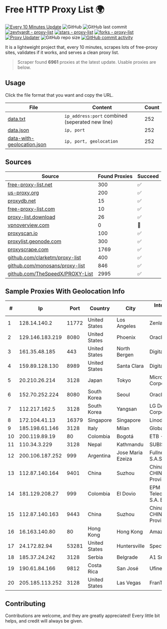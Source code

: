 
# Free HTTP Proxy List 🌍

[![Every 10 Minutes Update](https://github.com/mertguvencli/http-proxy-list/actions/workflows/main.yml/badge.svg?branch=main)](https://github.com/mertguvencli/http-proxy-list/actions/workflows/main.yml)
![GitHub](https://img.shields.io/github/license/mertguvencli/http-proxy-list)
![GitHub last commit](https://img.shields.io/github/last-commit/mertguvencli/http-proxy-list)
[![zevtyardt - proxy-list](https://img.shields.io/static/v1?label=zevtyardt&message=proxy-list&color=blue&logo=github)](https://github.com/zevtyardt/proxy-list "Go to GitHub repo")
[![stars - proxy-list](https://img.shields.io/github/stars/zevtyardt/proxy-list?style=social)](https://github.com/zevtyardt/proxy-list)
[![forks - proxy-list](https://img.shields.io/github/forks/zevtyardt/proxy-list?style=social)](https://github.com/zevtyardt/proxy-list)
[![Proxy Updater](https://github.com/zevtyardt/proxy-list/workflows/Proxy%20Updater/badge.svg)](https://github.com/zevtyardt/proxy-list/actions?query=workflow:"Proxy+Updater")
![GitHub repo size](https://img.shields.io/github/repo-size/zevtyardt/proxy-list)
[![GitHub commit activity](https://img.shields.io/github/commit-activity/m/zevtyardt/proxy-list?logo=commits)](https://github.com/zevtyardt/proxy-list/commits/main)

It is a lightweight project that, every 10 minutes, scrapes lots of free-proxy sites, validates if it works, and serves a clean proxy list.

> Scraper found **6961** proxies at the latest update. Usable proxies are below.

## Usage

Click the file format that you want and copy the URL.

|File|Content|Count|
|----|-------|-----|
|[data.txt](https://raw.githubusercontent.com/mertguvencli/http-proxy-list/main/proxy-list/data.txt)|`ip_address:port` combined (seperated new line)|252|
|[data.json](https://raw.githubusercontent.com/mertguvencli/http-proxy-list/main/proxy-list/data.json)|`ip, port`|252|
|[data-with-geolocation.json](https://raw.githubusercontent.com/mertguvencli/http-proxy-list/main/proxy-list/data-with-geolocation.json)|`ip, port, geolocation`|252|

## Sources

|Source|Found Proxies|Succeed|
|------|-------------|-------|
|[free-proxy-list.net](https://free-proxy-list.net)|300|✅|
|[us-proxy.org](https://www.us-proxy.org)|200|✅|
|[proxydb.net](http://proxydb.net)|15|✅|
|[free-proxy-list.com](https://free-proxy-list.com/?page=&port=&type%5B%5D=http&type%5B%5D=https&up_time=0&search=Search)|10|✅|
|[proxy-list.download](https://www.proxy-list.download/HTTP)|26|✅|
|[vpnoverview.com](https://vpnoverview.com/privacy/anonymous-browsing/free-proxy-servers)|0|🚫|
|[proxyscan.io](https://www.proxyscan.io)|100|✅|
|[proxylist.geonode.com](https://proxylist.geonode.com/api/proxy-list?limit=300&page=1&sort_by=lastChecked&sort_type=desc&protocols=http,https)|300|✅|
|[proxyscrape.com](https://api.proxyscrape.com/v2/?request=displayproxies&protocol=http&timeout=10000&country=all&ssl=all&anonymity=all)|1769|✅|
|[github.com/clarketm/proxy-list](https://raw.githubusercontent.com/clarketm/proxy-list/master/proxy-list-raw.txt)|400|✅|
|[github.com/monosans/proxy-list](https://raw.githubusercontent.com/monosans/proxy-list/main/proxies/http.txt)|846|✅|
|[github.com/TheSpeedX/PROXY-List](https://raw.githubusercontent.com/TheSpeedX/PROXY-List/master/http.txt)|2995|✅|


## Sample Proxies With Geolocation Info

|#|Ip|Port|Country|City|Internet Service Provider|
|-|--|----|-------|----|-------------------------|
|1|128.14.140.2|11772|United States|Los Angeles|Zenlayer Inc|
|2|129.146.183.219|8080|United States|Phoenix|Oracle Corporation|
|3|161.35.48.185|443|United States|North Bergen|DigitalOcean, LLC|
|4|159.89.128.130|8989|United States|Santa Clara|DigitalOcean, LLC|
|5|20.210.26.214|3128|Japan|Tokyo|Microsoft Corporation|
|6|152.70.252.224|8080|South Korea|Seoul|Oracle Corporation|
|7|112.217.162.5|3128|South Korea|Yangsan|LG DACOM Corporation|
|8|172.104.41.13|16379|Singapore|Singapore|Linode, LLC|
|9|185.198.61.146|3128|Italy|Milan|Global Router LLC|
|10|200.119.89.19|80|Colombia|Bogotá|ETB - Colombia|
|11|110.34.3.229|3128|Nepal|Kathmandu|SUBISU C7|
|12|200.106.187.252|999|Argentina|Jose Maria Ezeiza|Fullnet Solutions S.A.S.|
|13|112.87.140.164|9401|China|Suzhou|China Unicom CHINA169 Jiangsu Province Network|
|14|181.129.208.27|999|Colombia|El Dovio|EPM Telecomunicaciones S.A. E.S.P.|
|15|112.87.140.163|9443|China|Suzhou|China Unicom CHINA169 Jiangsu Province Network|
|16|16.163.140.80|80|Hong Kong|Hong Kong|Amazon.com|
|17|24.172.82.94|53281|United States|Huntersville|Spectrum|
|18|185.37.24.242|3128|Serbia|Belgrade|A1 Srbija d.o.o|
|19|190.61.84.166|9812|Costa Rica|San José|Ufinet Costa Rica|
|20|205.185.113.252|3128|United States|Las Vegas|FranTech Solutions|



## Contributing

Contributions are welcome, and they are greatly appreciated! Every
little bit helps, and credit will always be given.

